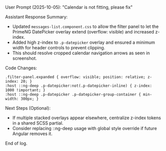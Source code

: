 User Prompt (2025-10-05): "Calendar is not fitting, please fix"

Assistant Response Summary:
- Updated `messages-list.component.css` to allow the filter panel to let the PrimeNG DatePicker overlay extend (overflow: visible) and increased z-index.
- Added high z-index to `.p-datepicker` overlay and ensured a minimum width for header controls to prevent clipping.
- This should resolve cropped calendar navigation arrows as seen in screenshot.

Code Changes:
```
.filter-panel.expanded { overflow: visible; position: relative; z-index: 20; }
:host ::ng-deep .p-datepicker:not(.p-datepicker-inline) { z-index: 1000 !important; }
:host ::ng-deep .p-datepicker .p-datepicker-group-container { min-width: 300px; }
```

Next Steps (Optional):
- If multiple stacked overlays appear elsewhere, centralize z-index tokens in a shared SCSS partial.
- Consider replacing ::ng-deep usage with global style override if future Angular removes it.

End of log.